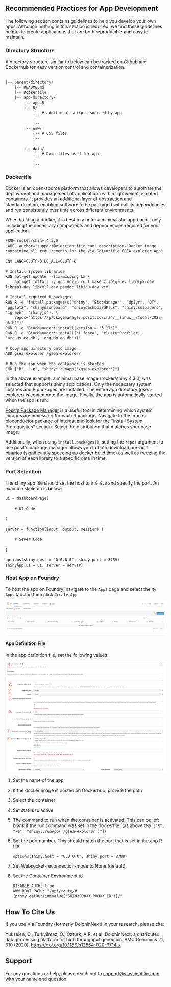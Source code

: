 ## Recommended Practices for App Development

The following section contains guidelines to help you develop your own apps. Although nothing in this section is required, we find these guidelines helpful to create applications that are both reproducible and easy to maintain.

### Directory Structure

A directory structure similar to below can be tracked on Github and Dockerhub for easy version control and containerization.

```

|-- parent-directory/
	|-- README.md
	|-- Dockerfile
	|-- app-directory/
		|-- app.R
		|-- R/
			|-- # additional scripts sourced by app
			|--
			|--
		|-- www/
			|-- # CSS files
			|--
			|--
		|-- data/
			|-- # Data files used for app
			|--
			|--
```

### Dockerfile

Docker is an open-source platform that allows developers to automate the deployment and management of applications within lightweight, isolated containers. It provides an additional layer of abstraction and standardization, enabling software to be packaged with all its dependencies and run consistently over time across different environments.

When building a docker, it is best to aim for a minimalistic approach - only including the necessary components and dependencies required for your application.

```
FROM rocker/shiny:4.3.0
LABEL author="support@viascientific.com" description="Docker image containing all requirements for the Via Scientific GSEA explorer App"

ENV LANG=C.UTF-8 LC_ALL=C.UTF-8

# Install System libraries
RUN apt-get update --fix-missing && \
    apt-get install -y gcc unzip curl make zlib1g-dev libglpk-dev libgmp3-dev libxml2-dev pandoc libicu-dev vim

# Install required R packages
RUN R -e 'install.packages(c("shiny", "BiocManager", "dplyr", "DT", "ggplot2", "shinydashboard", "shinydashboardPlus", "shinycssloaders", "igraph", "shinyjs"), \
    repos="https://packagemanager.posit.co/cran/__linux__/focal/2023-06-01")'
RUN R -e "BiocManager::install(version = '3.17')"
RUN R -e "BiocManager::install(c('fgsea', 'clusterProfiler', 'org.Hs.eg.db', 'org.Mm.eg.db'))"

# Copy app directory onto image
ADD gsea-explorer /gsea-explorer/

# Run the app when the container is started
CMD ["R", "-e", "shiny::runApp('/gsea-explorer')"]
```

In the above example, a minimal base image (rocker/shiny:4.3.0) was selected that supports shiny applications. Only the necessary system libraries and R packages are installed. The entire app directory (gsea-explorer) is copied onto the image. Finally, the app is automatically started when the app is run.

[Posit's Package Manager](https://packagemanager.posit.co/client/#/repos/2/packages/A3) is a useful tool in determining which system libraries are necessary for each R package. Navigate to the cran or bioconductor package of interest and look for the "Install System Prerequisites" section. Select the distribution that matches your base image.

Additionally, when using `install.packages()`, setting the `repos` argument to use posit's package manager allows you to both download pre-built binaries (significantly speeding up docker build time) as well as freezing the version of each library to a specific date in time.

### Port Selection

The shiny app file should set the host to `0.0.0.0` and specify the port. An example skeleton is below:

```
ui = dashboardPage(

	# UI Code

)

server = function(input, output, session) {

	# Sever Code

}

options(shiny.host = "0.0.0.0", shiny.port = 8789)
shinyApp(ui = ui, server = server)
```

### Host App on Foundry

To host the app on Foundry, navigate to the `Apps` page and select the `My Apps` tab and then click `Create App`

![image](../images/create_app.png)

#### App Definition File

In the app definition file, set the following values:

![image](../images/app_definition.png)
![image](../images/app_definition_2.png)

1. Set the name of the app
2. If the docker image is hosted on Dockerhub, provide the path
3. Select the container
4. Set status to active
5. The command to run when the container is activated. This can be left blank if the run command was set in the dockerfile. (as above `CMD ["R", "-e", "shiny::runApp('/gsea-explorer')"]`)
6. Set the port number. This should match the port that is set in the app.R file.

	```
	options(shiny.host = "0.0.0.0", shiny.port = 8789)
	```

7. Set Websocket-reconnection-mode to None (default)
8. Set the Container Environment to
	```
	DISABLE_AUTH: true
	WWW_ROOT_PATH: "/api/route/#{proxy.getRuntimeValue('SHINYPROXY_PROXY_ID')}/"
	```
	
## How To Cite Us

If you use Via Foundry (formerly DolphinNext) in your research, please
cite:

Yukselen, O., Turkyilmaz, O., Ozturk, A.R. et al. DolphinNext: a
distributed data processing platform for high throughput genomics. BMC
Genomics 21, 310 (2020). <https://doi.org/10.1186/s12864-020-6714-x>

## Support

For any questions or help, please reach out to
<support@viascientific.com> with your name and question.